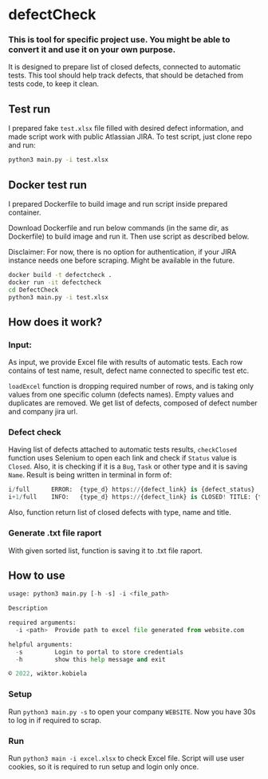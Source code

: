 # defectCheck

### This is tool for specific project use. You might be able to convert it and use it on your own purpose.

It is designed to prepare list of closed defects, connected to automatic tests. This tool 
should help track defects, that should be detached from tests code, to keep it clean.

## Test run 
I prepared fake `test.xlsx` file filled with desired defect information, and made script work with public Atlassian JIRA. To test script,
just clone repo and run:
```bash 
python3 main.py -i test.xlsx
```

## Docker test run 
I prepared Dockerfile to build image and run script inside prepared container. 

Download Dockerfile and run below commands (in the same dir, as Dockerfile) to 
build image and run it. Then use script as described below. 

Disclaimer: For now, there is no option for authentication, if your JIRA instance needs one
before scraping. Might be available in the future.

```bash 
docker build -t defectcheck .
docker run -it defectcheck
cd DefectCheck 
python3 main.py -i test.xlsx
```

## How does it work?
### Input:
As input, we provide Excel file with results of automatic tests. Each row contains 
of test name, result, defect name connected to specific test etc. 

`loadExcel` function is dropping required number of rows, and is taking only values from 
one specific column (defects names). Empty values and duplicates are removed. We get list of defects, 
composed of defect number and company jira url. 

### Defect check 
Having list of defects attached to automatic tests results, `checkClosed` function uses
Selenium to open each link and check if `Status` value is `Closed`. Also, it is checking if 
it is a `Bug`, `Task` or other type and it is saving `Name`. Result is being written
in terminal in form of:
```python
i/full      ERROR:  {type_d} https://{defect_link} is {defect_status}
i+1/full    INFO:   {type_d} https://{defect_link} is CLOSED! TITLE: {title} 
```
Also, function return list of closed defects with type, name and title.

### Generate .txt file raport
With given sorted list, function is saving it to .txt file raport. 

## How to use 
```python
usage: python3 main.py [-h -s] -i <file_path>

Description

required arguments:
  -i <path>  Provide path to excel file generated from website.com

helpful arguments:
  -s         Login to portal to store credentials
  -h         show this help message and exit

© 2022, wiktor.kobiela
```

### Setup 
Run `python3 main.py -s` to open your company `WEBSITE`. Now you have 30s to log in if required to scrap.

### Run 
Run `python3 main -i excel.xlsx` to check Excel file. Script will use user cookies, so it is 
required to run setup and login only once.